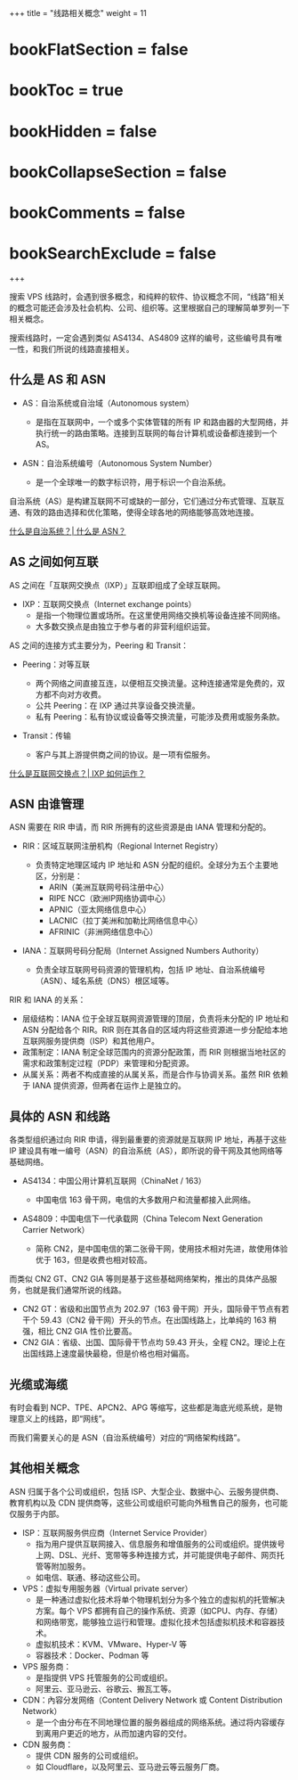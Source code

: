 +++
title = "线路相关概念"
weight = 11
# bookFlatSection = false
# bookToc = true
# bookHidden = false
# bookCollapseSection = false
# bookComments = false
# bookSearchExclude = false
+++

搜索 VPS 线路时，会遇到很多概念，和纯粹的软件、协议概念不同，“线路”相关的概念可能还会涉及社会机构、公司、组织等。这里根据自己的理解简单罗列一下相关概念。

搜索线路时，一定会遇到类似 AS4134、AS4809 这样的编号，这些编号具有唯一性，和我们所说的线路直接相关。

## 什么是 AS 和 ASN

- AS：自治系统或自治域（Autonomous system）
    - 是指在互联网中，一个或多个实体管辖的所有 IP 和路由器的大型网络，并执行统一的路由策略。连接到互联网的每台计算机或设备都连接到一个 AS。

- ASN：自治系统编号（Autonomous System Number）
    - 是一个全球唯一的数字标识符，用于标识一个自治系统。

自治系统（AS）是构建互联网不可或缺的一部分，它们通过分布式管理、互联互通、有效的路由选择和优化策略，使得全球各地的网络能够高效地连接。

[什么是自治系统？| 什么是 ASN？](https://www.cloudflare.com/zh-cn/learning/network-layer/what-is-an-autonomous-system/)

## AS 之间如何互联

AS 之间在「互联网交换点（IXP）」互联即组成了全球互联网。

- IXP：互联网交换点（Internet exchange points）
    - 是指一个物理位置或场所。在这里使用网络交换机等设备连接不同网络。
    - 大多数交换点是由独立于参与者的非营利组织运营。

AS 之间的连接方式主要分为，Peering 和 Transit：

- Peering：对等互联
    - 两个网络之间直接互连，以便相互交换流量。这种连接通常是免费的，双方都不向对方收费。
    - 公共 Peering：在 IXP 通过共享设备交换流量。
    - 私有 Peering：私有协议或设备等交换流量，可能涉及费用或服务条款。

- Transit：传输
    - 客户与其上游提供商之间的协议。是一项有偿服务。

[什么是互联网交换点？| IXP 如何运作？](https://www.cloudflare.com/zh-cn/learning/cdn/glossary/internet-exchange-point-ixp/)

## ASN 由谁管理

ASN 需要在 RIR 申请，而 RIR 所拥有的这些资源是由 IANA 管理和分配的。

- RIR：区域互联网注册机构（Regional Internet Registry）
    - 负责特定地理区域内 IP 地址和 ASN 分配的组织。全球分为五个主要地区，分别是：
        - ARIN（美洲互联网号码注册中心）
        - RIPE NCC（欧洲IP网络协调中心）
        - APNIC（亚太网络信息中心）
        - LACNIC（拉丁美洲和加勒比网络信息中心）
        - AFRINIC（非洲网络信息中心）

- IANA：互联网号码分配局（Internet Assigned Numbers Authority）
    - 负责全球互联网号码资源的管理机构，包括 IP 地址、自治系统编号（ASN）、域名系统（DNS）根区域等。

RIR 和 IANA 的关系：

- 层级结构：IANA 位于全球互联网资源管理的顶层，负责将未分配的 IP 地址和 ASN 分配给各个 RIR。RIR 则在其各自的区域内将这些资源进一步分配给本地互联网服务提供商（ISP）和其他用户。
- 政策制定：IANA 制定全球范围内的资源分配政策，而 RIR 则根据当地社区的需求和政策制定过程（PDP）来管理和分配资源。
- 从属关系：两者不构成直接的从属关系，而是合作与协调关系。虽然 RIR 依赖于 IANA 提供资源，但两者在运作上是独立的。

## 具体的 ASN 和线路

各类型组织通过向 RIR 申请，得到最重要的资源就是互联网 IP 地址，再基于这些 IP 建设具有唯一编号（ASN）的自治系统（AS），即所说的骨干网及其他网络等基础网络。

- AS4134：中国公用计算机互联网（ChinaNet / 163）
    - 中国电信 163 骨干网，电信的大多数用户和流量都接入此网络。

- AS4809：中国电信下一代承载网（China Telecom Next Generation Carrier Network）
    - 简称 CN2，是中国电信的第二张骨干网，使用技术相对先进，故使用体验优于 163，但是收费也相对较高。

而类似 CN2 GT、CN2 GIA 等则是基于这些基础网络架构，推出的具体产品服务，也就是我们通常所说的线路。

- CN2 GT：省级和出国节点为 202.97（163 骨干网）开头，国际骨干节点有若干个 59.43（CN2 骨干网）开头的节点。在出国线路上，比单纯的 163 稍强，相比 CN2 GIA 性价比要高。
- CN2 GIA：省级、出国、国际骨干节点均 59.43 开头，全程 CN2。理论上在出国线路上速度最快最稳，但是价格也相对偏高。

## 光缆或海缆

有时会看到 NCP、TPE、APCN2、APG 等缩写，这些都是海底光缆系统，是物理意义上的线路，即“网线”。

而我们需要关心的是 ASN（自治系统编号）对应的“网络架构线路”。

## 其他相关概念

ASN 归属于各个公司或组织，包括 ISP、大型企业、数据中心、云服务提供商、教育机构以及 CDN 提供商等，这些公司或组织可能向外租售自己的服务，也可能仅服务于内部。

- ISP：互联网服务供应商（Internet Service Provider）
    - 指为用户提供互联网接入、信息服务和增值服务的公司或组织。提供拨号上网、DSL、光纤、宽带等多种连接方式，并可能提供电子邮件、网页托管等附加服务。
    - 如电信、联通、移动这些公司。
- VPS：虚拟专用服务器（Virtual private server）
    - 是一种通过虚拟化技术将单个物理机划分为多个独立的虚拟机的托管解决方案。每个 VPS 都拥有自己的操作系统、资源（如CPU、内存、存储）和网络带宽，能够独立运行和管理。虚拟化技术包括虚拟机技术和容器技术。
    - 虚拟机技术：KVM、VMware、Hyper-V 等
    - 容器技术：Docker、Podman 等
- VPS 服务商：
    - 是指提供 VPS 托管服务的公司或组织。
    - 阿里云、亚马逊云、谷歌云、搬瓦工等。
- CDN：內容分发网络（Content Delivery Network 或 Content Distribution Network）
    - 是一个由分布在不同地理位置的服务器组成的网络系统。通过将内容缓存到离用户更近的地方，从而加速内容的交付。
- CDN 服务商：
    - 提供 CDN 服务的公司或组织。
    - 如 Cloudflare，以及阿里云、亚马逊云等云服务厂商。

